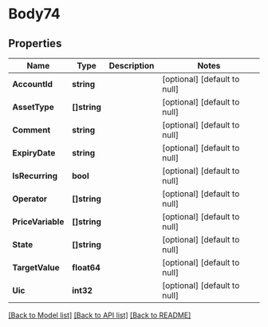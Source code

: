 # Body74

## Properties
Name | Type | Description | Notes
------------ | ------------- | ------------- | -------------
**AccountId** | **string** |  | [optional] [default to null]
**AssetType** | **[]string** |  | [optional] [default to null]
**Comment** | **string** |  | [optional] [default to null]
**ExpiryDate** | **string** |  | [optional] [default to null]
**IsRecurring** | **bool** |  | [optional] [default to null]
**Operator** | **[]string** |  | [optional] [default to null]
**PriceVariable** | **[]string** |  | [optional] [default to null]
**State** | **[]string** |  | [optional] [default to null]
**TargetValue** | **float64** |  | [optional] [default to null]
**Uic** | **int32** |  | [optional] [default to null]

[[Back to Model list]](../README.md#documentation-for-models) [[Back to API list]](../README.md#documentation-for-api-endpoints) [[Back to README]](../README.md)

